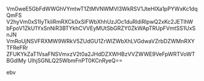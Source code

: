 Vm0weE5GbFdWWGhVYmtwT1ZtMVNWMVl3WkRSV1JteHlXa1pPYWxKc1dqQmFS
V2hyVm0xS1IyTkliRmRXCk0xSlFWbXhhUzJOc1duRldiRlpwQ2xKc2JETlhW
bFpoV1ZkU1YxSnNiR3BTYkhCVVEyMUtSbGRZY0ZkWApTRUpFVmtSS1UxSnJN
VmRoUjNSVFRXMW9WRkV5ZUdGU1ZrWlZWbXhLVGdwaVZrbDZWMnRXYTFReFRr
ZFUKYkZaT1VsaFNSVmxzV2t0a2JHdDZXWHBzVVZWWE9VeFpWRTVoWTBGdlMy
UlhjSGNLQ25WbmFnPT0KCnRyeQ==

ebv